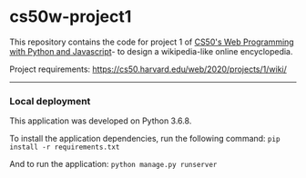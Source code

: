 # cs50w-project1

This repository contains the code for project 1 of [CS50's Web Programming with Python and Javascript](https://cs50.harvard.edu/web/2020/)- to design a wikipedia-like online encyclopedia. 

Project requirements: https://cs50.harvard.edu/web/2020/projects/1/wiki/ 
___
### Local deployment 

This application was developed on Python 3.6.8. 

To install the application dependencies, run the following command: 
`pip install -r requirements.txt`

And to run the application:
`python manage.py runserver`